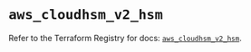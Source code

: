 # `aws_cloudhsm_v2_hsm`

Refer to the Terraform Registry for docs: [`aws_cloudhsm_v2_hsm`](https://registry.terraform.io/providers/hashicorp/aws/5.82.1/docs/resources/cloudhsm_v2_hsm).
